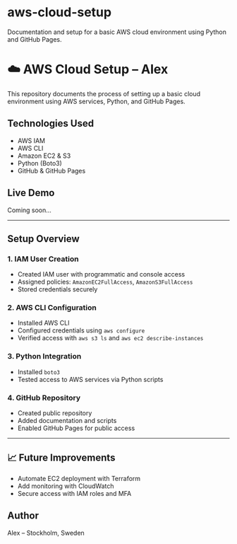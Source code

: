 # aws-cloud-setup
Documentation and setup for a basic AWS cloud environment using Python and GitHub Pages.
# ☁️ AWS Cloud Setup – Alex

This repository documents the process of setting up a basic cloud environment using AWS services, Python, and GitHub Pages.

##  Technologies Used
- AWS IAM
- AWS CLI
- Amazon EC2 & S3
- Python (Boto3)
- GitHub & GitHub Pages

##  Live Demo
Coming soon...

---

##  Setup Overview

### 1. IAM User Creation
- Created IAM user with programmatic and console access
- Assigned policies: `AmazonEC2FullAccess`, `AmazonS3FullAccess`
- Stored credentials securely

### 2. AWS CLI Configuration
- Installed AWS CLI
- Configured credentials using `aws configure`
- Verified access with `aws s3 ls` and `aws ec2 describe-instances`

### 3. Python Integration
- Installed `boto3`
- Tested access to AWS services via Python scripts

### 4. GitHub Repository
- Created public repository
- Added documentation and scripts
- Enabled GitHub Pages for public access

---

## 📈 Future Improvements
- Automate EC2 deployment with Terraform
- Add monitoring with CloudWatch
- Secure access with IAM roles and MFA

##  Author
Alex – Stockholm, Sweden

